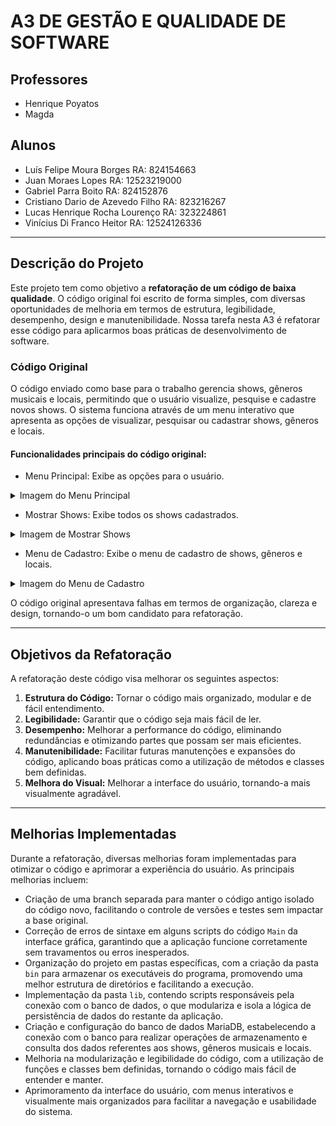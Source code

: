 # A3 DE GESTÃO E QUALIDADE DE SOFTWARE

## Professores
- Henrique Poyatos  
- Magda

## Alunos
- Luís Felipe Moura Borges RA: 824154663  
- Juan Moraes Lopes RA: 12523219000  
- Gabriel Parra Boito RA: 824152876  
- Cristiano Dario de Azevedo Filho RA: 823216267  
- Lucas Henrique Rocha Lourenço RA: 323224861  
- Vinícius Di Franco Heitor RA: 12524126336  

---

## Descrição do Projeto

Este projeto tem como objetivo a **refatoração de um código de baixa qualidade**. O código original foi escrito de forma simples, com diversas oportunidades de melhoria em termos de estrutura, legibilidade, desempenho, design e manutenibilidade. Nossa tarefa nesta A3 é refatorar esse código para aplicarmos boas práticas de desenvolvimento de software.

### Código Original

O código enviado como base para o trabalho gerencia shows, gêneros musicais e locais, permitindo que o usuário visualize, pesquise e cadastre novos shows. O sistema funciona através de um menu interativo que apresenta as opções de visualizar, pesquisar ou cadastrar shows, gêneros e locais.

#### Funcionalidades principais do código original:

- Menu Principal: Exibe as opções para o usuário.

<details>
  <summary>Imagem do Menu Principal</summary>
  <img src="https://snipboard.io/6OgXui.jpg" alt="Imagem do Menu Principal" width="400px">
</details>

- Mostrar Shows: Exibe todos os shows cadastrados.

<details>
  <summary>Imagem de Mostrar Shows</summary>
  <img src="https://snipboard.io/RjTflr.jpg" alt="Imagem de Mostrar Shows" width="400px">
</details>

- Menu de Cadastro: Exibe o menu de cadastro de shows, gêneros e locais.

<details>
  <summary>Imagem do Menu de Cadastro</summary>
  <img src="https://snipboard.io/ko6Vjs.jpg" alt="Imagem do Menu de Cadastro" width="400px">
</details>

O código original apresentava falhas em termos de organização, clareza e design, tornando-o um bom candidato para refatoração.

---

## Objetivos da Refatoração

A refatoração deste código visa melhorar os seguintes aspectos:

1. **Estrutura do Código:** Tornar o código mais organizado, modular e de fácil entendimento.  
2. **Legibilidade:** Garantir que o código seja mais fácil de ler.  
3. **Desempenho:** Melhorar a performance do código, eliminando redundâncias e otimizando partes que possam ser mais eficientes.  
4. **Manutenibilidade:** Facilitar futuras manutenções e expansões do código, aplicando boas práticas como a utilização de métodos e classes bem definidas.  
5. **Melhora do Visual:** Melhorar a interface do usuário, tornando-a mais visualmente agradável.

---

## Melhorias Implementadas

Durante a refatoração, diversas melhorias foram implementadas para otimizar o código e aprimorar a experiência do usuário. As principais melhorias incluem:

- Criação de uma branch separada para manter o código antigo isolado do código novo, facilitando o controle de versões e testes sem impactar a base original.  
- Correção de erros de sintaxe em alguns scripts do código `Main` da interface gráfica, garantindo que a aplicação funcione corretamente sem travamentos ou erros inesperados.  
- Organização do projeto em pastas específicas, com a criação da pasta `bin` para armazenar os executáveis do programa, promovendo uma melhor estrutura de diretórios e facilitando a execução.  
- Implementação da pasta `lib`, contendo scripts responsáveis pela conexão com o banco de dados, o que modulariza e isola a lógica de persistência de dados do restante da aplicação.  
- Criação e configuração do banco de dados MariaDB, estabelecendo a conexão com o banco para realizar operações de armazenamento e consulta dos dados referentes aos shows, gêneros musicais e locais.  
- Melhoria na modularização e legibilidade do código, com a utilização de funções e classes bem definidas, tornando o código mais fácil de entender e manter.  
- Aprimoramento da interface do usuário, com menus interativos e visualmente mais organizados para facilitar a navegação e usabilidade do sistema.


